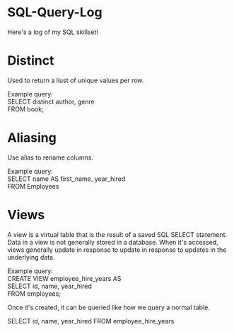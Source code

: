 # SQL-Query-Log
Here's a log of my SQL skillset!

# Distinct
Used to return a liust of unique values per row.

Example query:<br/>
SELECT distinct author, genre<br/>
FROM book;<br/>

# Aliasing
Use alias to rename columns.

Example query:<br/>
SELECT name AS first_name, year_hired<br/>
FROM Employees<br/>

# Views

A view is a virtual table that is the result of a saved SQL SELECT statement.
Data in a view is not generally stored in a database. When it's accessed, views generally update in response to update in response to updates in the underlying data.

Example query:<br/>
CREATE VIEW employee_hire_years AS<br/>
SELECT id, name, year_hired<br/>
FROM employees;<br/>

Once it's created, it can be queried like how we query a normal table.

SELECT id, name, year_hired FROM employee_hire_years<br/>
